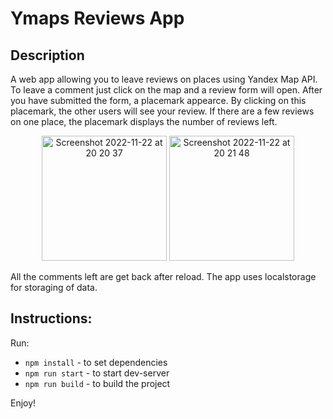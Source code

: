 # Ymaps Reviews App

## Description
A web app allowing you to leave reviews on places using Yandex Map API. To leave a comment just click on the map and a review form will open. After you have submitted the form, a placemark appearce. By clicking on this placemark, the other users will see your review. If there are a few reviews on one place, the placemark displays the number of reviews left.


<p align="center">
<img height="200" alt="Screenshot 2022-11-22 at 20 20 37" src="https://user-images.githubusercontent.com/92443952/203381012-92003b7f-8b23-4fdd-ad01-1f1a321df58c.png">
<img height="200" alt="Screenshot 2022-11-22 at 20 21 48" src="https://user-images.githubusercontent.com/92443952/203381829-0d758a39-e83a-455f-ba8f-b94cb7261f34.png">

</p>
All the comments left are get back after reload. The app uses localstorage for storaging of data. 


## Instructions: 

Run: 

* ``npm install`` - to set dependencies  
* ``npm run start`` - to start dev-server   
* ``npm run build`` - to build the project   

Enjoy!
